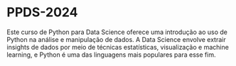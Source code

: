 # PPDS-2024
Este curso de Python para Data Science oferece uma introdução ao uso de Python na análise e manipulação de dados. A Data Science envolve extrair insights de dados por meio de técnicas estatísticas, visualização e machine learning, e Python é uma das linguagens mais populares para esse fim.
